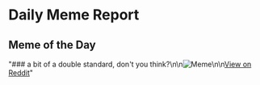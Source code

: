 # Daily Meme Report

## Meme of the Day
"### a bit of a double standard, don't you think?\n\n![Meme](https://i.redd.it/fs7u3usklruf1.png)\n\n[View on Reddit](https://redd.it/1o5407i)"
